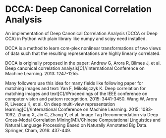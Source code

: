 # DCCA: Deep Canonical Correlation Analysis

An implementation of Deep Canonical Correlation Analysis (DCCA or Deep CCA) in Python with plain library like numpy and scipy need installed.

DCCA is a method to learn com-plex nonlinear transformations of two views of data such that the resulting representations are highly linearly correlated.

DCCA is originally proposed in the paper: Andrew G, Arora R, Bilmes J, et al. Deep canonical correlation analysis[C]//International Conference on Machine Learning. 2013: 1247-1255.

Many followers use this idea for many fields like following paper for matching images and text:
Yan F, Mikolajczyk K. Deep correlation for matching images and text[C]//Proceedings of the IEEE conference on computer vision and pattern recognition. 2015: 3441-3450. 
Wang W, Arora R, Livescu K, et al. On deep multi-view representation learning[C]//International Conference on Machine Learning. 2015: 1083-1092.
Zhang X, Jin C, Zhang Y, et al. Image Tag Recommendation via Deep Cross-Modal Correlation Mining[M]//Chinese Computational Linguistics and Natural Language Processing Based on Naturally Annotated Big Data. Springer, Cham, 2016: 437-449.

